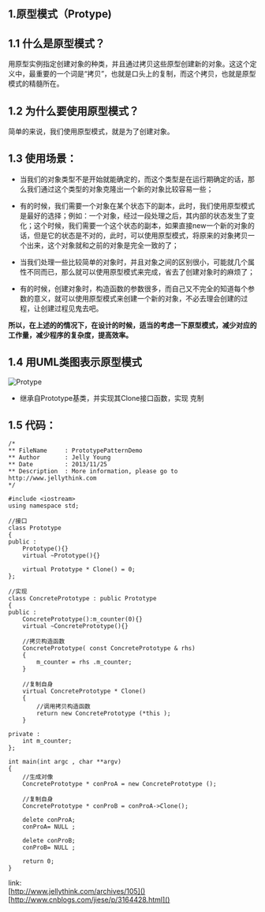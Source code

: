 ## 1.原型模式（Protype)

## 1.1 什么是原型模式？

用原型实例指定创建对象的种类，并且通过拷贝这些原型创建新的对象。这这个定义中，最重要的一个词是“拷贝”，也就是口头上的复制，而这个拷贝，也就是原型模式的精髓所在。

## 1.2 为什么要使用原型模式？
简单的来说，我们使用原型模式，就是为了创建对象。
## 1.3 使用场景：  


- 当我们的对象类型不是开始就能确定的，而这个类型是在运行期确定的话，那么我们通过这个类型的对象克隆出一个新的对象比较容易一些；

- 有的时候，我们需要一个对象在某个状态下的副本，此时，我们使用原型模式是最好的选择；例如：一个对象，经过一段处理之后，其内部的状态发生了变化；这个时候，我们需要一个这个状态的副本，如果直接new一个新的对象的话，但是它的状态是不对的，此时，可以使用原型模式，将原来的对象拷贝一个出来，这个对象就和之前的对象是完全一致的了；

- 当我们处理一些比较简单的对象时，并且对象之间的区别很小，可能就几个属性不同而已，那么就可以使用原型模式来完成，省去了创建对象时的麻烦了；

- 有的时候，创建对象时，构造函数的参数很多，而自己又不完全的知道每个参数的意义，就可以使用原型模式来创建一个新的对象，不必去理会创建的过程，让创建过程见鬼去吧。


**所以，在上述的的情况下，在设计的时候，适当的考虑一下原型模式，减少对应的工作量，减少程序的复杂度，提高效率。**


## 1.4 用UML类图表示原型模式
![Protype](res/protype.png)

- 继承自Prototype基类，并实现其Clone接口函数，实现 克制

## 1.5 代码：
	/*
	** FileName     : PrototypePatternDemo
	** Author       : Jelly Young
	** Date         : 2013/11/25
	** Description  : More information, please go to http://www.jellythink.com
	*/
	
	#include <iostream>
	using namespace std;
	
	//接口
	class Prototype
	{
	public :
		Prototype(){}
		virtual ~Prototype(){}
	
		virtual Prototype * Clone() = 0;
	};
	
	//实现
	class ConcretePrototype : public Prototype
	{
	public :
		ConcretePrototype():m_counter(0){}
		virtual ~ConcretePrototype(){}
	
		//拷贝构造函数
		ConcretePrototype( const ConcretePrototype & rhs)
		{
			m_counter = rhs .m_counter;
		}
	
		//复制自身
		virtual ConcretePrototype * Clone()
		{
			//调用拷贝构造函数
			return new ConcretePrototype (*this );
		}
	
	private :
		int m_counter;
	};
	
	int main(int argc , char **argv)
	{
		//生成对像
		ConcretePrototype * conProA = new ConcretePrototype ();
	
		//复制自身
		ConcretePrototype * conProB = conProA->Clone();
	
		delete conProA;
		conProA= NULL ;
	
		delete conProB;
		conProB= NULL ;
	
		return 0;
	}

link:   
[http://www.jellythink.com/archives/105]()  
[http://www.cnblogs.com/jiese/p/3164428.html]()  